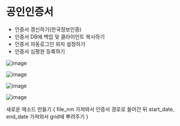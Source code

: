 # 공인인증서
- 인증서 갱신하기(한국정보인증)
- 인증서 DB에 백업 및 클라이언트 복사하기
- 인증서 자동로그인 위치 설정하기
- 인증서 심평원 등록하기 

![image](https://user-images.githubusercontent.com/65011438/167378303-b4eb2fde-797f-4791-896c-8055b3ff117b.png)


![image](https://user-images.githubusercontent.com/65011438/167792690-997b1930-4662-40f3-985c-e3fec0d1f2cb.png)



![image](https://user-images.githubusercontent.com/65011438/167792839-0542c49b-b293-483e-862f-554216624950.png)



![image](https://user-images.githubusercontent.com/65011438/168021413-37029493-e45e-4b58-933b-a90e50e71831.png)


새로운 메소드 만들기
{
  file_nm 가져와서 인증서 경로로 들어간 뒤 start_date, end_date 가져와서 
  grid에 뿌려주기
}
